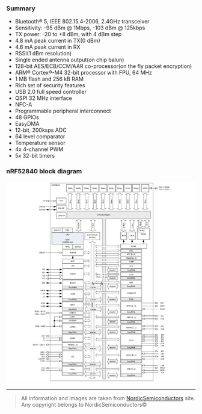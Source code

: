 ### Summary
* Bluetooth® 5, IEEE 802.15.4-2006, 2.4GHz transceiver
* Sensitivity: -95 dBm @ 1Mbps, -103 dBm @ 125kbps
* TX power: -20 to +8 dBm, with 4 dBm step
* 4.8 mA peak current in TX(0 dBm)
* 4.6 mA peak current in RX
* RSSI(1 dBm resolution)
* Single ended antenna output(on chip balun)
* 128-bit AES/ECB/CCM/AAR co-processor(on the fly packet encryption)
* ARM® Cortex®-M4 32-bit processor with FPU, 64 MHz
* 1 MB flash and 256 kB RAM
* Rich set of security features
* USB 2.0 full speed controller
* QSPI 32 MHz interface
* NFC-A
* Programmable peripheral interconnect
* 48 GPIOs
* EasyDMA
* 12-bit, 200ksps ADC
* 64 level comparator
* Temperature sensor
* 4x 4-channel PWM
* 5x 32-bit timers

### nRF52840 block diagram

![block diagram](images/nRF52840_block_diagram.png)

---

> All information and images are taken from [NordicSemiconductors](https://infocenter.nordicsemi.com) site.
> Any copyright belongs to NordicSemiconductors©
